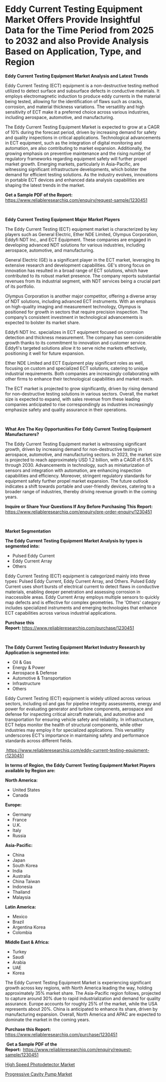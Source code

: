 <p><h1>Eddy Current Testing Equipment Market Offers Provide Insightful Data for the Time Period from 2025 to 2032 and also Provide Analysis Based on Application, Type, and Region</h1></p><p><strong>Eddy Current Testing Equipment Market Analysis and Latest Trends</strong></p>
<p><p>Eddy Current Testing (ECT) equipment is a non-destructive testing method utilized to detect surface and subsurface defects in conductive materials. It employs electromagnetic induction to produce eddy currents in the material being tested, allowing for the identification of flaws such as cracks, corrosion, and material thickness variations. The versatility and high sensitivity of ECT make it a preferred choice across various industries, including aerospace, automotive, and manufacturing.</p><p>The Eddy Current Testing Equipment Market is expected to grow at a CAGR of 10% during the forecast period, driven by increasing demand for safety and quality inspections in critical applications. Technological advancements in ECT equipment, such as the integration of digital monitoring and automation, are also contributing to market expansion. Additionally, the growing emphasis on preventive maintenance and the rising number of regulatory frameworks regarding equipment safety will further propel market growth. Emerging markets, particularly in Asia-Pacific, are witnessing significant infrastructure developments, which bolster the demand for efficient testing solutions. As the industry evolves, innovations in portable ECT devices and enhanced data analysis capabilities are shaping the latest trends in the market.</p></p>
<p><strong>Get a Sample PDF of the Report:&nbsp;</strong> <a href="https://www.reliableresearchiq.com/enquiry/request-sample/1230451?utm_campaign=1906&utm_medium=2&utm_source=Github&utm_content=ia&utm_term=18022025&utm_id=eddy-current-testing-equipment">https://www.reliableresearchiq.com/enquiry/request-sample/1230451</a></p>
<p>&nbsp;</p>
<p><strong>Eddy Current Testing Equipment Major Market Players</strong></p>
<p><p>The Eddy Current Testing (ECT) equipment market is characterized by key players such as General Electric, Ether NDE Limited, Olympus Corporation, Eddyfi NDT Inc., and ECT Equipment. These companies are engaged in developing advanced NDT solutions for various industries, including aerospace, automotive, and manufacturing.</p><p>General Electric (GE) is a significant player in the ECT market, leveraging its extensive research and development capabilities. GE's strong focus on innovation has resulted in a broad range of ECT solutions, which have contributed to its robust market presence. The company reports substantial revenues from its industrial segment, with NDT services being a crucial part of its portfolio.</p><p>Olympus Corporation is another major competitor, offering a diverse array of NDT solutions, including advanced ECT instruments. With an emphasis on high-quality imaging and measurement technology, Olympus is positioned for growth in sectors that require precision inspection. The company’s consistent investment in technological advancements is expected to bolster its market share.</p><p>Eddyfi NDT Inc. specializes in ECT equipment focused on corrosion detection and thickness measurement. The company has seen considerable growth thanks to its commitment to innovation and customer service. Eddyfi's targeted solutions allow it to serve niche markets effectively, positioning it well for future expansion.</p><p>Ether NDE Limited and ECT Equipment play significant roles as well, focusing on custom and specialized ECT solutions, catering to unique industrial requirements. Both companies are increasingly collaborating with other firms to enhance their technological capabilities and market reach.</p><p>The ECT market is projected to grow significantly, driven by rising demand for non-destructive testing solutions in various sectors. Overall, the market size is expected to expand, with sales revenue from these leading companies anticipated to rise correspondingly as industries increasingly emphasize safety and quality assurance in their operations.</p></p>
<p>&nbsp;</p>
<p><strong>What Are The Key Opportunities For Eddy Current Testing Equipment Manufacturers?</strong></p>
<p><p>The Eddy Current Testing Equipment market is witnessing significant growth, driven by increasing demand for non-destructive testing in aerospace, automotive, and manufacturing sectors. In 2023, the market size is projected to reach approximately USD 1.2 billion, with a CAGR of 6.5% through 2030. Advancements in technology, such as miniaturization of sensors and integration with automation, are enhancing inspection capabilities and efficiency. Moreover, stringent regulatory standards for equipment safety further propel market expansion. The future outlook indicates a shift towards portable and user-friendly devices, catering to a broader range of industries, thereby driving revenue growth in the coming years.</p></p>
<p><strong>Inquire or Share Your Questions If Any Before Purchasing This Report:</strong> <a href="https://www.reliableresearchiq.com/enquiry/pre-order-enquiry/1230451?utm_campaign=1906&utm_medium=2&utm_source=Github&utm_content=ia&utm_term=18022025&utm_id=eddy-current-testing-equipment">https://www.reliableresearchiq.com/enquiry/pre-order-enquiry/1230451</a></p>
<p>&nbsp;</p>
<p><strong>Market Segmentation</strong></p>
<p><strong>The Eddy Current Testing Equipment Market Analysis by types is segmented into:</strong></p>
<p><ul><li>Pulsed Eddy Current</li><li>Eddy Current Array</li><li>Others</li></ul></p>
<p><p>Eddy Current Testing (ECT) equipment is categorized mainly into three types: Pulsed Eddy Current, Eddy Current Array, and Others. Pulsed Eddy Current uses short bursts of electrical current to detect flaws in conductive materials, enabling deeper penetration and assessing corrosion in inaccessible areas. Eddy Current Array employs multiple sensors to quickly map defects and is effective for complex geometries. The 'Others' category includes specialized instruments and emerging technologies that enhance ECT capabilities across various industrial applications.</p></p>
<p><strong>Purchase this Report:&nbsp;</strong><a href="https://www.reliableresearchiq.com/purchase/1230451?utm_campaign=1906&utm_medium=2&utm_source=Github&utm_content=ia&utm_term=18022025&utm_id=eddy-current-testing-equipment">https://www.reliableresearchiq.com/purchase/1230451</a></p>
<p>&nbsp;</p>
<p><strong>The Eddy Current Testing Equipment Market Industry Research by Application is segmented into:</strong></p>
<p><ul><li>Oil & Gas</li><li>Energy & Power</li><li>Aerospace & Defense</li><li>Automotive & Transportation</li><li>Infrastructure</li><li>Others</li></ul></p>
<p><p>Eddy Current Testing (ECT) equipment is widely utilized across various sectors, including oil and gas for pipeline integrity assessments, energy and power for evaluating generator and turbine components, aerospace and defense for inspecting critical aircraft materials, and automotive and transportation for ensuring vehicle safety and reliability. In infrastructure, ECT helps monitor the health of structural components, while other industries may employ it for specialized applications. This versatility underscores ECT's importance in maintaining safety and performance standards across different fields.</p></p>
<p><a href="https://www.reliableresearchiq.com/eddy-current-testing-equipment-r1230451?utm_campaign=1906&utm_medium=2&utm_source=Github&utm_content=ia&utm_term=18022025&utm_id=eddy-current-testing-equipment">&nbsp;https://www.reliableresearchiq.com/eddy-current-testing-equipment-r1230451</a></p>
<p><strong>In terms of Region, the Eddy Current Testing Equipment Market Players available by Region are:</strong></p>
<p>
    <p> <strong> North America: </strong>
        <ul>
            <li>United States</li>
            <li>Canada</li>
        </ul>
        </p> 
    <p> <strong> Europe: </strong>
        <ul>
            <li>Germany</li>
            <li>France</li>
            <li>U.K.</li>
            <li>Italy</li>
            <li>Russia</li>
        </ul>
        </p> 
    <p> <strong> Asia-Pacific: </strong>
        <ul>
            <li>China</li>
            <li>Japan</li>
            <li>South Korea</li>
            <li>India</li>
            <li>Australia</li>
            <li>China Taiwan</li>
            <li>Indonesia</li>
            <li>Thailand</li>
            <li>Malaysia</li>
        </ul>
        </p> 
    <p> <strong> Latin America: </strong>
        <ul>
            <li>Mexico</li>
            <li>Brazil</li>
            <li>Argentina Korea</li>
            <li>Colombia</li>
        </ul>
        </p> 
    <p> <strong> Middle East & Africa: </strong>
        <ul>
            <li>Turkey</li>
            <li>Saudi</li>
            <li>Arabia</li>
            <li>UAE</li>
            <li>Korea</li>
        </ul>
    </p>
    </p>
<p><p>The Eddy Current Testing Equipment Market is experiencing significant growth across key regions, with North America leading the way, holding approximately 35% market share. The Asia-Pacific region follows, projected to capture around 30% due to rapid industrialization and demand for quality assurance. Europe accounts for roughly 25% of the market, while the USA represents about 20%. China is anticipated to enhance its share, driven by manufacturing expansion. Overall, North America and APAC are expected to dominate the market in the coming years.</p></p>
<p><strong>Purchase this Report: </strong><a href="https://www.reliableresearchiq.com/purchase/1230451?utm_campaign=1906&utm_medium=2&utm_source=Github&utm_content=ia&utm_term=18022025&utm_id=eddy-current-testing-equipment">https://www.reliableresearchiq.com/purchase/1230451</a></p>
<p>&nbsp;<strong>Get a Sample PDF of the Report:&nbsp;&nbsp;</strong><a href="https://www.reliableresearchiq.com/enquiry/request-sample/1230451?utm_campaign=1906&utm_medium=2&utm_source=Github&utm_content=ia&utm_term=18022025&utm_id=eddy-current-testing-equipment">https://www.reliableresearchiq.com/enquiry/request-sample/1230451</a></p>
<p><strong></strong></p>
<p><p><a href="https://github.com/tanckfelli84/Market-Research-Report-List-1/blob/main/high-speed-photodetector-market.md?utm_campaign=1906&utm_medium=2&utm_source=Github&utm_content=ia&utm_term=18022025&utm_id=eddy-current-testing-equipment">High Speed Photodetector Market</a></p><p><a href="https://github.com/wakerizaak8g/Market-Research-Report-List-1/blob/main/progressive-cavity-pump-market.md?utm_campaign=1906&utm_medium=2&utm_source=Github&utm_content=ia&utm_term=18022025&utm_id=eddy-current-testing-equipment">Progressive Cavity Pump Market</a></p></p>